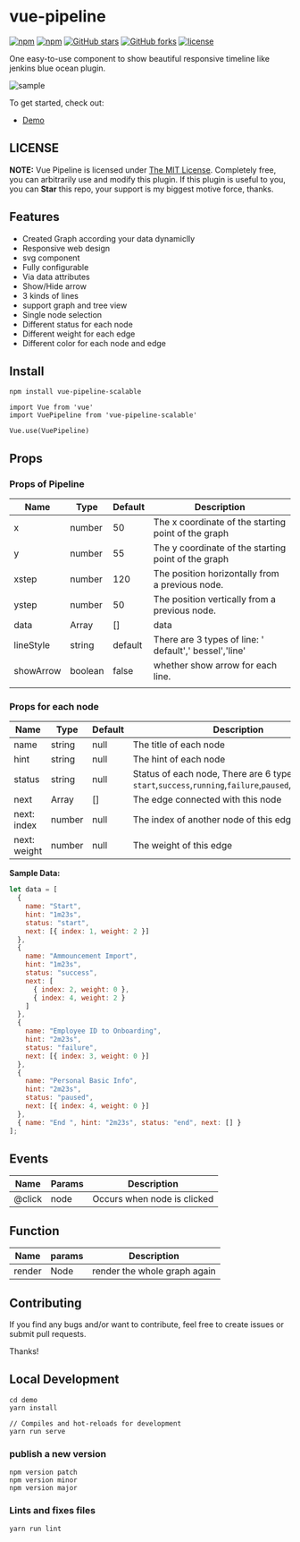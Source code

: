 # vue-pipeline

[![npm](https://img.shields.io/npm/v/vue-pipeline.svg)](https://www.npmjs.com/package/vue-pipeline)
[![npm](https://img.shields.io/npm/dt/vue-pipeline.svg)](https://www.npmjs.com/package/vue-pipeline)
[![GitHub stars](https://img.shields.io/github/stars/jinfang134/vue-pipeline.svg?style=social&label=Stars&style=for-the-badge)](https://github.com/jinfang134/vue-pipeline/stargazers)
[![GitHub forks](https://img.shields.io/github/forks/jinfang134/vue-pipeline.svg?style=social&label=Fork&style=for-the-badge)](https://github.com/jinfang134/vue-pipeline/network)
[![license](https://img.shields.io/github/license/mashape/apistatus.svg)](https://github.com/jinfang134/vue-pipeline/blob/master/LICENSE)

One easy-to-use component to show beautiful responsive timeline like jenkins blue ocean plugin.

![sample](https://github.com/jinfang134/vue-pipeline/raw/master/resources/sample.png)

To get started, check out:

- [Demo](https://jinfang134.github.io/vue-pipeline/)

## LICENSE

**NOTE:** Vue Pipeline is licensed under [The MIT License](https://github.com/jinfang134/vue-pipeline/blob/master/LICENSE). Completely free, you can arbitrarily use and modify this plugin. If this plugin is useful to you, you can **Star** this repo, your support is my biggest motive force, thanks.

## Features

- Created Graph according your data dynamiclly
- Responsive web design
- svg component
- Fully configurable
- Via data attributes
- Show/Hide arrow
- 3 kinds of lines
- support graph and tree view
- Single node selection
- Different status for each node
- Different weight for each edge
- Different color for each node and edge

## Install

```
npm install vue-pipeline-scalable
```

```
import Vue from 'vue'
import VuePipeline from 'vue-pipeline-scalable'

Vue.use(VuePipeline)

```

## Props

### Props of Pipeline

| Name      | Type    | Default | Description                                            |
| --------- | ------- | ------- | ------------------------------------------------------ |
| x         | number  | 50      | The x coordinate of the starting point of the graph    |
| y         | number  | 55      | The y coordinate of the starting point of the graph    |
| xstep     | number  | 120     | The position horizontally from a previous node.        |
| ystep     | number  | 50      | The position vertically from a previous node.          |
| data      | Array   | []      | data                                                   |
| lineStyle | string  | default | There are 3 types of line: ' default',' bessel','line' |
| showArrow | boolean | false   | whether show arrow for each line.                      |
|           |         |         |                                                        |

### Props for each node

| Name         | Type   | Default | Description                                                                                                      |
| ------------ | ------ | ------- | ---------------------------------------------------------------------------------------------------------------- |
| name         | string | null    | The title of each node                                                                                           |
| hint         | string | null    | The hint of each node                                                                                            |
| status       | string | null    | Status of each node, There are 6 type of status: `start`,`success`,`running`,`failure`,`paused`,`unstable`,`end` |
| next         | Array  | []      | The edge connected with this node                                                                                |
| next: index  | number | null    | The index of another node of this edge                                                                           |
| next: weight | number | null    | The weight of this edge                                                                                          |

**Sample Data:**

```javascript
let data = [
  {
    name: "Start",
    hint: "1m23s",
    status: "start",
    next: [{ index: 1, weight: 2 }]
  },
  {
    name: "Ammouncement Import",
    hint: "1m23s",
    status: "success",
    next: [
      { index: 2, weight: 0 },
      { index: 4, weight: 2 }
    ]
  },
  {
    name: "Employee ID to Onboarding",
    hint: "2m23s",
    status: "failure",
    next: [{ index: 3, weight: 0 }]
  },
  {
    name: "Personal Basic Info",
    hint: "2m23s",
    status: "paused",
    next: [{ index: 4, weight: 0 }]
  },
  { name: "End ", hint: "2m23s", status: "end", next: [] }
];
```

## Events

| Name   | Params | Description                 |
| ------ | ------ | --------------------------- |
| @click | node   | Occurs when node is clicked |

## Function

| Name   | params | Description                  |
| ------ | ------ | ---------------------------- |
| render | Node   | render the whole graph again |

## Contributing

If you find any bugs and/or want to contribute, feel free to create issues or submit pull requests.

Thanks!

## Local Development

```
cd demo
yarn install

// Compiles and hot-reloads for development
yarn run serve
```

### publish a new version

```
npm version patch
npm version minor
npm version major
```

### Lints and fixes files

```
yarn run lint
```
